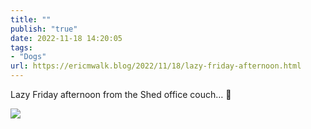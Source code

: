 ```yaml
---
title: ""
publish: "true"
date: 2022-11-18 14:20:05
tags:
- "Dogs"
url: https://ericmwalk.blog/2022/11/18/lazy-friday-afternoon.html
---
```

Lazy Friday afternoon from the Shed office couch… 🐶

![](https://ericmwalk.blog/uploads/2022/4af239fe13.jpg)